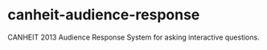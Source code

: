 canheit-audience-response
=========================

CANHEIT 2013 Audience Response System for asking interactive questions.
